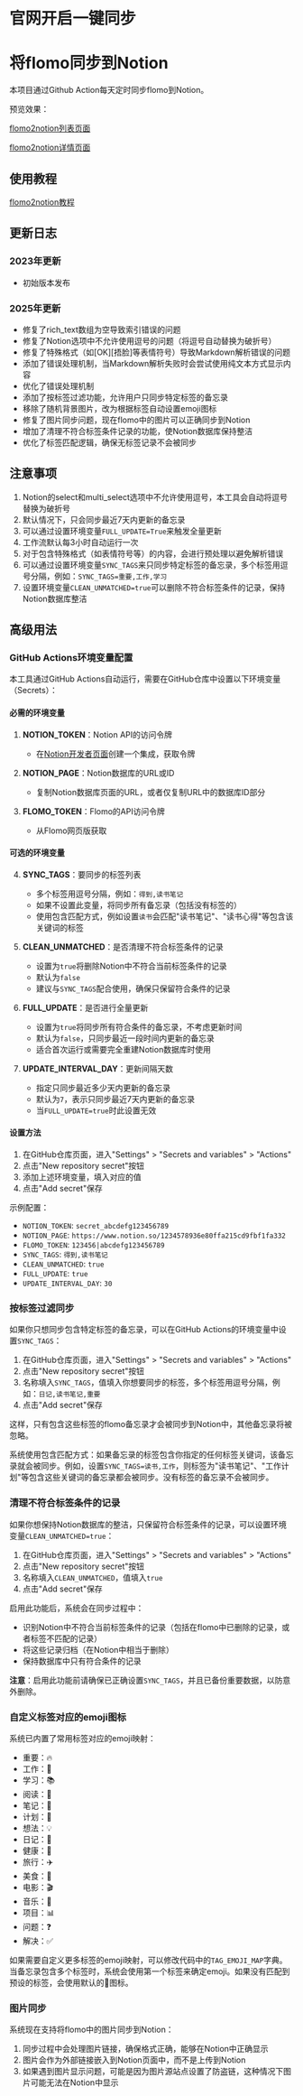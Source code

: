 # 官网开启一键同步
# 将flomo同步到Notion

本项目通过Github Action每天定时同步flomo到Notion。

预览效果：

[flomo2notion列表页面](https://www.notion.so/image/https%3A%2F%2Fprod-files-secure.s3.us-west-2.amazonaws.com%2Fd01f9e1b-37be-4e62-ba09-3e4835a67760%2F7d8e606e-2bb2-48e0-84fb-e8fe4f70ae5b%2FUntitled.png?table=block&id=df77b666-0f2b-4d96-848e-a0193759c0e3&t=df77b666-0f2b-4d96-848e-a0193759c0e3&width=840.6771240234375&cache=v2)

[flomo2notion详情页面](https://www.notion.so/image/https%3A%2F%2Fprod-files-secure.s3.us-west-2.amazonaws.com%2Fd01f9e1b-37be-4e62-ba09-3e4835a67760%2F8daf2284-aedf-4e04-8f55-9f1fe409e4cc%2FUntitled.png?table=block&id=31fb72fd-0b40-4ae1-82f5-9de52e1aeed1&t=31fb72fd-0b40-4ae1-82f5-9de52e1aeed1&width=2078&cache=v2)

## 使用教程

[flomo2notion教程](https://blog.notionedu.com/article/0d91c395-d74a-4ce4-a219-afdca8e90c92#52ef8ad045d84e0c900ecbe529ce3653)

## 更新日志

### 2023年更新
- 初始版本发布

### 2025年更新
- 修复了rich_text数组为空导致索引错误的问题
- 修复了Notion选项中不允许使用逗号的问题（将逗号自动替换为破折号）
- 修复了特殊格式（如[OK][捂脸]等表情符号）导致Markdown解析错误的问题
- 添加了错误处理机制，当Markdown解析失败时会尝试使用纯文本方式显示内容
- 优化了错误处理机制
- 添加了按标签过滤功能，允许用户只同步特定标签的备忘录
- 移除了随机背景图片，改为根据标签自动设置emoji图标
- 修复了图片同步问题，现在flomo中的图片可以正确同步到Notion
- 增加了清理不符合标签条件记录的功能，使Notion数据库保持整洁
- 优化了标签匹配逻辑，确保无标签记录不会被同步

## 注意事项

1. Notion的select和multi_select选项中不允许使用逗号，本工具会自动将逗号替换为破折号
2. 默认情况下，只会同步最近7天内更新的备忘录
3. 可以通过设置环境变量`FULL_UPDATE=True`来触发全量更新
4. 工作流默认每3小时自动运行一次
5. 对于包含特殊格式（如表情符号等）的内容，会进行预处理以避免解析错误
6. 可以通过设置环境变量`SYNC_TAGS`来只同步特定标签的备忘录，多个标签用逗号分隔，例如：`SYNC_TAGS=重要,工作,学习`
7. 设置环境变量`CLEAN_UNMATCHED=true`可以删除不符合标签条件的记录，保持Notion数据库整洁

## 高级用法

### GitHub Actions环境变量配置

本工具通过GitHub Actions自动运行，需要在GitHub仓库中设置以下环境变量（Secrets）：

#### 必需的环境变量

1. **NOTION_TOKEN**：Notion API的访问令牌
   - 在[Notion开发者页面](https://www.notion.so/my-integrations)创建一个集成，获取令牌

2. **NOTION_PAGE**：Notion数据库的URL或ID
   - 复制Notion数据库页面的URL，或者仅复制URL中的数据库ID部分

3. **FLOMO_TOKEN**：Flomo的API访问令牌
   - 从Flomo网页版获取

#### 可选的环境变量

4. **SYNC_TAGS**：要同步的标签列表
   - 多个标签用逗号分隔，例如：`得到,读书笔记`
   - 如果不设置此变量，将同步所有备忘录（包括没有标签的）
   - 使用包含匹配方式，例如设置`读书`会匹配"读书笔记"、"读书心得"等包含该关键词的标签

5. **CLEAN_UNMATCHED**：是否清理不符合标签条件的记录
   - 设置为`true`将删除Notion中不符合当前标签条件的记录
   - 默认为`false`
   - 建议与`SYNC_TAGS`配合使用，确保只保留符合条件的记录

6. **FULL_UPDATE**：是否进行全量更新
   - 设置为`true`将同步所有符合条件的备忘录，不考虑更新时间
   - 默认为`false`，只同步最近一段时间内更新的备忘录
   - 适合首次运行或需要完全重建Notion数据库时使用

7. **UPDATE_INTERVAL_DAY**：更新间隔天数
   - 指定只同步最近多少天内更新的备忘录
   - 默认为`7`，表示只同步最近7天内更新的备忘录
   - 当`FULL_UPDATE=true`时此设置无效

#### 设置方法

1. 在GitHub仓库页面，进入"Settings" > "Secrets and variables" > "Actions"
2. 点击"New repository secret"按钮
3. 添加上述环境变量，填入对应的值
4. 点击"Add secret"保存

示例配置：
- `NOTION_TOKEN`: `secret_abcdefg123456789`
- `NOTION_PAGE`: `https://www.notion.so/1234578936e80ffa215cd9fbf1fa332`
- `FLOMO_TOKEN`: `123456|abcdefg123456789`
- `SYNC_TAGS`: `得到,读书笔记`
- `CLEAN_UNMATCHED`: `true`
- `FULL_UPDATE`: `true`
- `UPDATE_INTERVAL_DAY`: `30`

### 按标签过滤同步

如果你只想同步包含特定标签的备忘录，可以在GitHub Actions的环境变量中设置`SYNC_TAGS`：

1. 在GitHub仓库页面，进入"Settings" > "Secrets and variables" > "Actions"
2. 点击"New repository secret"按钮
3. 名称填入`SYNC_TAGS`，值填入你想要同步的标签，多个标签用逗号分隔，例如：`日记,读书笔记,重要`
4. 点击"Add secret"保存

这样，只有包含这些标签的flomo备忘录才会被同步到Notion中，其他备忘录将被忽略。

系统使用包含匹配方式：如果备忘录的标签包含你指定的任何标签关键词，该备忘录就会被同步。例如，设置`SYNC_TAGS=读书,工作`，则标签为"读书笔记"、"工作计划"等包含这些关键词的备忘录都会被同步。没有标签的备忘录不会被同步。

### 清理不符合标签条件的记录

如果你想保持Notion数据库的整洁，只保留符合标签条件的记录，可以设置环境变量`CLEAN_UNMATCHED=true`：

1. 在GitHub仓库页面，进入"Settings" > "Secrets and variables" > "Actions"
2. 点击"New repository secret"按钮
3. 名称填入`CLEAN_UNMATCHED`，值填入`true`
4. 点击"Add secret"保存

启用此功能后，系统会在同步过程中：
- 识别Notion中不符合当前标签条件的记录（包括在flomo中已删除的记录，或者标签不匹配的记录）
- 将这些记录归档（在Notion中相当于删除）
- 保持数据库中只有符合条件的记录

**注意**：启用此功能前请确保已正确设置`SYNC_TAGS`，并且已备份重要数据，以防意外删除。

### 自定义标签对应的emoji图标

系统已内置了常用标签对应的emoji映射：
- 重要：🔥
- 工作：💼
- 学习：📚
- 阅读：📖
- 笔记：📝
- 计划：📅
- 想法：💡
- 日记：📔
- 健康：💪
- 旅行：✈️
- 美食：🍔
- 电影：🎬
- 音乐：🎵
- 项目：📊
- 问题：❓
- 解决：✅

如果需要自定义更多标签的emoji映射，可以修改代码中的`TAG_EMOJI_MAP`字典。当备忘录包含多个标签时，系统会使用第一个标签来确定emoji。如果没有匹配到预设的标签，会使用默认的📌图标。

### 图片同步

系统现在支持将flomo中的图片同步到Notion：

1. 同步过程中会处理图片链接，确保格式正确，能够在Notion中正确显示
2. 图片会作为外部链接嵌入到Notion页面中，而不是上传到Notion
3. 如果遇到图片显示问题，可能是因为图片源站点设置了防盗链，这种情况下图片可能无法在Notion中显示
